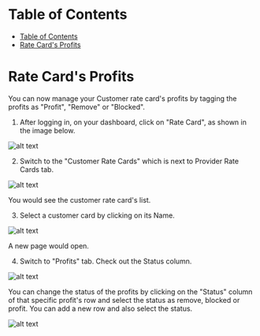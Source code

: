 # Table of Contents

* [Table of Contents](#table-of-contents)
* [Rate Card's Profits](#rate-cards-profits)



# Rate Card's Profits

You can now manage your Customer rate card's profits by tagging the profits as "Profit", "Remove" or "Blocked".

1)	After logging in, on your dashboard, click on "Rate Card", as shown in the image below.
 
![alt text][rate-card-profit-1] 

2)	Switch to the "Customer Rate Cards" which is next to Provider Rate Cards tab.

![alt text][rate-card-profit-2] 

You would see the customer rate card's list.

3)	Select a customer card by clicking on its Name.

![alt text][rate-card-profit-3] 
 
A new page would open.

4)	Switch to "Profits" tab. Check out the Status column. 

![alt text][rate-card-profit-4] 

You can change the status of the profits by clicking on the "Status" column of that specific profit's row and select the status as remove, blocked or profit. You can add a new row and also select the status.
 
![alt text][rate-card-profit-5] 

[rate-card-profit-1]: https://raw.githubusercontent.com/digipigeon/connexcs-user-docs/master/img/rate-card-profit-1.png "Rate-Card-Profit-1"
[rate-card-profit-2]: https://raw.githubusercontent.com/digipigeon/connexcs-user-docs/master/img/rate-card-profit-2.png "Rate-Card-Profit-2"
[rate-card-profit-3]: https://raw.githubusercontent.com/digipigeon/connexcs-user-docs/master/img/rate-card-profit-3.png "Rate-Card-Profit-3"
[rate-card-profit-4]: https://raw.githubusercontent.com/digipigeon/connexcs-user-docs/master/img/rate-card-profit-4.png "Rate-Card-Profit-4"
[rate-card-profit-5]: https://raw.githubusercontent.com/digipigeon/connexcs-user-docs/master/img/rate-card-profit-5.png "Rate-Card-Profit-5"
